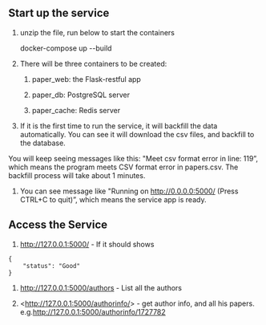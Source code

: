 Start up the service
--------------------

1.  unzip the file, run below to start the containers

    docker-compose up --build

2.  There will be three containers to be created:

    1.  paper_web: the  Flask-restful app

    2.  paper_db: PostgreSQL server

    3.  paper_cache: Redis server

3.  If it is the first time to run the service, it will backfill the data
    automatically. You can see it will download the csv files, and backfill to
    the database.

You will keep seeing messages like this: "Meet csv format error in line:  119”,
which means the program meets CSV format error in papers.csv. The backfill process
will take about 1 minutes.

1.  You can see message like "Running on http://0.0.0.0:5000/ (Press CTRL+C to
    quit)”, which means the service app is ready.

Access the Service
------------------

1.  <http://127.0.0.1:5000/>  - If it should shows

~~~~~~~~~~~~~~~~~~~~~~~~~~~~~~~~~~~~~~~~~~~~~~~~~~~~~~~~~~~~~~~~~~~~~~~~~~~~~~~~
{
    "status": "Good"
}
~~~~~~~~~~~~~~~~~~~~~~~~~~~~~~~~~~~~~~~~~~~~~~~~~~~~~~~~~~~~~~~~~~~~~~~~~~~~~~~~

1.  <http://127.0.0.1:5000/authors> - List all the authors

2.  <http://127.0.0.1:5000/authorinfo/<author id>> - get author info, and all
    his papers. e.g.<http://127.0.0.1:5000/authorinfo/1727782>

 

 

 

 
